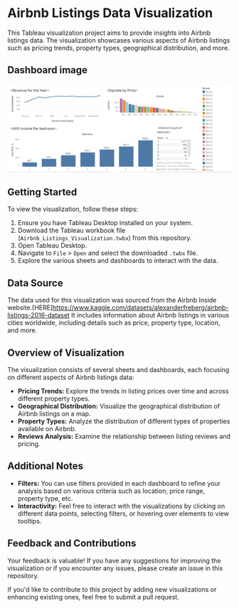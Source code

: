 
# Airbnb Listings Data Visualization

This Tableau visualization project aims to provide insights into Airbnb listings data. The visualization showcases various aspects of Airbnb listings such as pricing trends, property types, geographical distribution, and more.
## Dashboard image
![Dashboard Image](dashboard.png)

## Getting Started

To view the visualization, follow these steps:

1. Ensure you have Tableau Desktop installed on your system.
2. Download the Tableau workbook file (`Airbnb_Listings_Visualization.twbx`) from this repository.
3. Open Tableau Desktop.
4. Navigate to `File` > `Open` and select the downloaded `.twbx` file.
5. Explore the various sheets and dashboards to interact with the data.

## Data Source

The data used for this visualization was sourced from the Airbnb Inside website.[HERE]https://www.kaggle.com/datasets/alexanderfreberg/airbnb-listings-2016-dataset It includes information about Airbnb listings in various cities worldwide, including details such as price, property type, location, and more.

## Overview of Visualization

The visualization consists of several sheets and dashboards, each focusing on different aspects of Airbnb listings data:

- **Pricing Trends:** Explore the trends in listing prices over time and across different property types.
- **Geographical Distribution:** Visualize the geographical distribution of Airbnb listings on a map.
- **Property Types:** Analyze the distribution of different types of properties available on Airbnb.
- **Reviews Analysis:** Examine the relationship between listing reviews and pricing.

## Additional Notes

- **Filters:** You can use filters provided in each dashboard to refine your analysis based on various criteria such as location, price range, property type, etc.
- **Interactivity:** Feel free to interact with the visualizations by clicking on different data points, selecting filters, or hovering over elements to view tooltips.

## Feedback and Contributions

Your feedback is valuable! If you have any suggestions for improving the visualization or if you encounter any issues, please create an issue in this repository.

If you'd like to contribute to this project by adding new visualizations or enhancing existing ones, feel free to submit a pull request.

